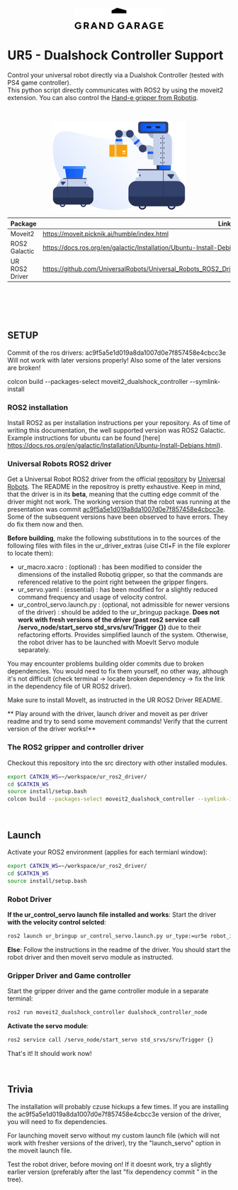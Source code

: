 <p align="center">
<img src="./gg-logo.png" width="200">
</p>


# UR5 - Dualshock Controller Support

Control your universal robot directly via a Dualshok Controller (tested with PS4 game controller).<br>
This python script directly communicates with ROS2 by using the moveit2 extension. You can also control the [Hand-e gripper from Robotiq](https://robotiq.com/de/produkte/adaptiver-2-finger-robotergreifer-hand-e).

<br>
<p align="center">
<img src="./moveit2.png" width="300">
</p>

| Package | Link                                                                                  |
|--------------------| ------------------------------------------------------------------------------------- |
| Moveit2            | https://moveit.picknik.ai/humble/index.html                                                 |
| ROS2 Galactic      | https://docs.ros.org/en/galactic/Installation/Ubuntu-Install-Debians.html                                    |
| UR ROS2 Driver     | https://github.com/UniversalRobots/Universal_Robots_ROS2_Driver/tree/ac9f5a5e1d019a8da1007d0e7f857458e4cbcc3e

<br><br>


<br>

## SETUP
Commit of the ros drivers:
ac9f5a5e1d019a8da1007d0e7f857458e4cbcc3e
Will not work with later versions properly! Also some of the later versions are broken!



colcon build --packages-select moveit2_dualshock_controller --symlink-install


### ROS2 installation

Install ROS2 as per installation instructions per your repository. As of time of writing this documentation, the well supported version was ROS2 Galactic. Example instructions for ubuntu can be found [here] https://docs.ros.org/en/galactic/Installation/Ubuntu-Install-Debians.html).

### Universal Robots ROS2 driver 
Get a Universal Robot ROS2 driver from the official [repository](https://github.com/UniversalRobots/Universal_Robots_ROS2_Driver) by [Universal Robots](https://github.com/UniversalRobots). The README in the repositroy is pretty exhaustive. Keep in mind, that the driver is in its **beta**, meaning that the cutting edge commit of the driver might not work. The working version that the robot was running at the presentation was commit  [ac9f5a5e1d019a8da1007d0e7f857458e4cbcc3e](https://github.com/UniversalRobots/Universal_Robots_ROS2_Driver/tree/ac9f5a5e1d019a8da1007d0e7f857458e4cbcc3e). Some of the subsequent versions have been observed to have errors. They do fix them now and then. 

**Before building**, make the following substitutions in to the sources of the following files with files in the ur_driver_extras (uise Ctl+F in the file explorer to locate them):

- ur_macro.xacro : (optional)  : has been modified to consider the dimensions of the installed Robotiq gripper, so that the commands are referenced relative to the point right between the gripper fingers.
- ur_servo.yaml  : (essential) : has been modified for a slightly reduced command frequency and usage of velocity control. 
- ur_control_servo.launch.py : (optional, not admissible for newer versions of the driver) : should be added to the ur_bringup package. **Does not work with fresh versions of the driver (past ros2 service call /servo_node/start_servo std_srvs/srv/Trigger {})** due to their refactoring efforts. Provides simplified launch of the system. Otherwise, the robot driver has to be launched with MoevIt Servo module separately.

You may encounter problems building older commits due to broken dependencies. You would need to fix them yourself, no other way, although it's not difficult (check terminal -> locate broken dependency -> fix the link in the dependency file of UR ROS2 driver).

Make sure to install MoveIt, as instructed in the UR ROS2 Driver README. 

** Play around with the driver, launch driver and moveit as per driver readme and try to send some movement commands! Verify that the current version of the driver works!**

### The ROS2 gripper and controller driver

Checkout this repository into the src directory with other installed modules.

```bash
export CATKIN_WS=~/workspace/ur_ros2_driver/
cd $CATKIN_WS
source install/setup.bash
colcon build --packages-select moveit2_dualshock_controller --symlink-install
```

<br>

## Launch

Activate your ROS2 environment (applies for each termianl window):

```bash
export CATKIN_WS=~/workspace/ur_ros2_driver/
cd $CATKIN_WS
source install/setup.bash
```

### Robot Driver

**If the ur_control_servo launch file installed and works**: Start the driver **with the velocity control selcted**:
```bash
ros2 launch ur_bringup ur_control_servo.launch.py ur_type:=ur5e robot_ip:=192.168.0.102 launch_rviz:=true use_fake_hardware:=false initial_joint_controller:=forward_velocity_controller
```

**Else**:
Follow the instructions in the readme of the driver. You should start the robot driver and then moveit servo module as instructed.

### Gripper Driver and Game controller

Start the gripper driver and the game controller module in a separate terminal:
```bash
ros2 run moveit2_dualshock_controller dualshock_controller_node
```

**Activate the servo module**:
```bash
ros2 service call /servo_node/start_servo std_srvs/srv/Trigger {}
```

That's it! It should work now!

<br>

## Trivia

The installation will probably czuse hickups a few times. If you are installing the ac9f5a5e1d019a8da1007d0e7f857458e4cbcc3e version of the driver, you will need to fix dependencies.

For launching moveit servo without my custom launch file (which will not work with fresher versions of the driver), try the "launch_servo" option in the moveit launch file.

Test the robot driver, before moving on! If it doesnt work, try a slightly earlier version (preferably after the last "fix dependency commit " in the tree).
